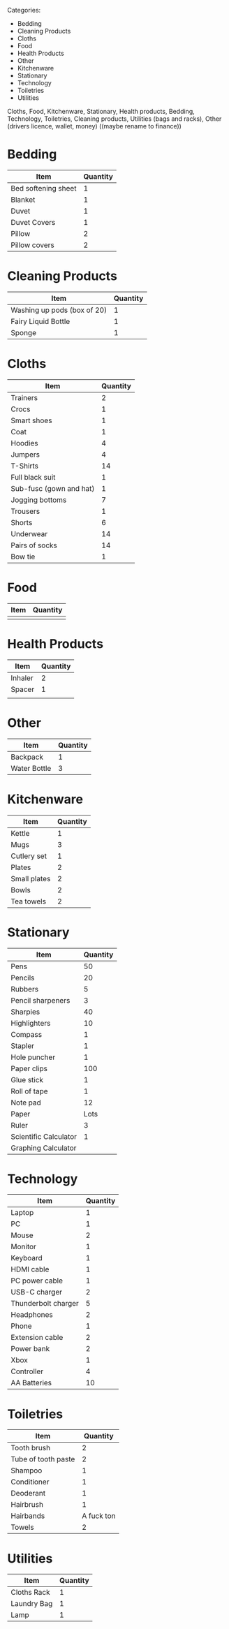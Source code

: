 
Categories:
- Bedding
- Cleaning Products
- Cloths
- Food
- Health Products
- Other
- Kitchenware
- Stationary
- Technology
- Toiletries
- Utilities

Cloths, Food, Kitchenware, Stationary, Health products, Bedding, Technology, Toiletries, Cleaning products, Utilities (bags and racks), Other (drivers licence, wallet, money) ((maybe rename to finance))

# Bedding

| Item                | Quantity |
| ------------------- | -------- |
| Bed softening sheet | 1        |
| Blanket             | 1        |
| Duvet               | 1        |
| Duvet Covers        | 1        |
| Pillow              | 2        |
| Pillow covers       | 2        |
# Cleaning Products

| Item                        | Quantity |
| --------------------------- | -------- |
| Washing up pods (box of 20) | 1        |
| Fairy Liquid Bottle         | 1        |
| Sponge                      | 1        |
# Cloths

| Item                    | Quantity |
| ----------------------- | -------- |
| Trainers                | 2        |
| Crocs                   | 1        |
| Smart shoes             | 1        |
| Coat                    | 1        |
| Hoodies                 | 4        |
| Jumpers                 | 4        |
| T-Shirts                | 14       |
| Full black suit         | 1        |
| Sub-fusc (gown and hat) | 1        |
| Jogging bottoms         | 7        |
| Trousers                | 1        |
| Shorts                  | 6        |
| Underwear               | 14       |
| Pairs of socks          | 14       |
| Bow tie                 | 1        |
# Food

| Item | Quantity |
| ---- | -------- |
|      |          |
# Health Products

| Item    | Quantity |
| ------- | -------- |
| Inhaler | 2        |
| Spacer  | 1        |
|         |          |
# Other

| Item         | Quantity |
| ------------ | -------- |
| Backpack     | 1        |
| Water Bottle | 3        |

# Kitchenware

| Item         | Quantity |
| ------------ | -------- |
| Kettle       | 1        |
| Mugs         | 3        |
| Cutlery set  | 1        |
| Plates       | 2        |
| Small plates | 2        |
| Bowls        | 2        |
| Tea towels   | 2        |
# Stationary

| Item                  | Quantity |
| --------------------- | -------- |
| Pens                  | 50       |
| Pencils               | 20       |
| Rubbers               | 5        |
| Pencil sharpeners     | 3        |
| Sharpies              | 40       |
| Highlighters          | 10       |
| Compass               | 1        |
| Stapler               | 1        |
| Hole puncher          | 1        |
| Paper clips           | 100      |
| Glue stick            | 1        |
| Roll of tape          | 1        |
| Note pad              | 12       |
| Paper                 | Lots     |
| Ruler                 | 3        |
| Scientific Calculator | 1        |
| Graphing Calculator   |          |
# Technology

| Item                | Quantity |
| ------------------- | -------- |
| Laptop              | 1        |
| PC                  | 1        |
| Mouse               | 2        |
| Monitor             | 1        |
| Keyboard            | 1        |
| HDMI cable          | 1        |
| PC power cable      | 1        |
| USB-C charger       | 2        |
| Thunderbolt charger | 5        |
| Headphones          | 2        |
| Phone               | 1        |
| Extension cable     | 2        |
| Power bank          | 2        |
| Xbox                | 1        |
| Controller          | 4        |
| AA Batteries        | 10       |
# Toiletries

| Item                | Quantity   |
| ------------------- | ---------- |
| Tooth brush         | 2          |
| Tube of tooth paste | 2          |
| Shampoo             | 1          |
| Conditioner         | 1          |
| Deoderant           | 1          |
| Hairbrush           | 1          |
| Hairbands           | A fuck ton |
| Towels              | 2          |
# Utilities

| Item        | Quantity |
| ----------- | -------- |
| Cloths Rack | 1        |
| Laundry Bag | 1        |
| Lamp        | 1        |

